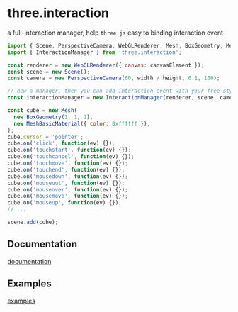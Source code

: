 # three.interaction

a full-interaction manager, help `three.js` easy to binding interaction event

```javascript
import { Scene, PerspectiveCamera, WebGLRenderer, Mesh, BoxGeometry, MeshBasicMaterial } from 'three';
import { InteractionManager } from 'three.interaction';

const renderer = new WebGLRenderer({ canvas: canvasElement });
const scene = new Scene();
const camera = new PerspectiveCamera(60, width / height, 0.1, 100);

// new a manager, then you can add interaction-event with your free style
const interactionManager = new InteractionManager(renderer, scene, camera);

const cube = new Mesh(
  new BoxGeometry(1, 1, 1),
  new MeshBasicMaterial({ color: 0xffffff }),
);
cube.cursor = 'pointer';
cube.on('click', function(ev) {});
cube.on('touchstart', function(ev) {});
cube.on('touchcancel', function(ev) {});
cube.on('touchmove', function(ev) {});
cube.on('touchend', function(ev) {});
cube.on('mousedown', function(ev) {});
cube.on('mouseout', function(ev) {});
cube.on('mouseover', function(ev) {});
cube.on('mousemove', function(ev) {});
cube.on('mouseup', function(ev) {});
// ...

scene.add(cube);

```


## Documentation
[documentation][documentation]

## Examples
[examples][examples]


[documentation]:https://jasonchen1982.github.io/three.interaction.js/docs/ "three.interaction documention page"
[examples]:https://jasonchen1982.github.io/three.interaction.js/examples/interaction/ "three.interaction examples page"
